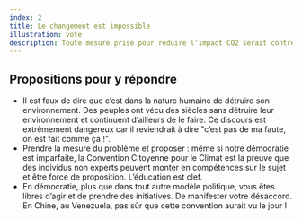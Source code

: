 ```yaml
---
index: 2
title: Le changement est impossible
illustration: vote
description: Toute mesure prise pour réduire l’impact CO2 serait contre nature, les gens ne voudront jamais changer. & En démocratie, ça ne passera jamais.
---
```


## Propositions pour y répondre

- Il est faux de dire que c’est dans la nature humaine de détruire son environnement. Des peuples ont vécu des siècles sans détruire leur environnement et continuent d’ailleurs de le faire. Ce discours est extrêmement dangereux car il reviendrait à dire "c’est pas de ma faute, on est fait comme ça !".
- Prendre la mesure du problème et proposer : même si notre démocratie est imparfaite, la Convention Citoyenne pour le Climat est la preuve que des individus non experts peuvent monter en compétences sur le sujet et être force de proposition. L’éducation est clef.
- En démocratie, plus que dans tout autre modèle politique, vous êtes libres d’agir et de prendre des initiatives. De manifester votre désaccord. En Chine, au Venezuela, pas sûr que cette convention aurait vu le jour !